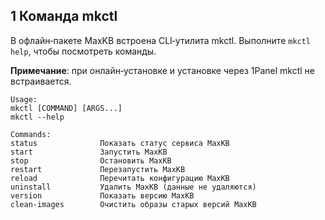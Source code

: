 ## 1 Команда mkctl

В офлайн‑пакете MaxKB встроена CLI‑утилита mkctl. Выполните `mkctl help`, чтобы посмотреть команды.  

**Примечание**: при онлайн‑установке и установке через 1Panel mkctl не встраивается.

```
Usage:
mkctl [COMMAND] [ARGS...]
mkctl --help

Commands: 
status              Показать статус сервиса MaxKB
start               Запустить MaxKB
stop                Остановить MaxKB
restart             Перезапустить MaxKB
reload              Перечитать конфигурацию MaxKB
uninstall           Удалить MaxKB (данные не удаляются)
version             Показать версию MaxKB
clean-images        Очистить образы старых версий MaxKB
```
